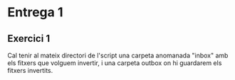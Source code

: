 # Entrega 1

## Exercici 1

Cal tenir al mateix directori de l'script una carpeta anomanada "inbox" amb els fitxers que volguem invertir, i una carpeta outbox on hi guardarem els fitxers invertits.